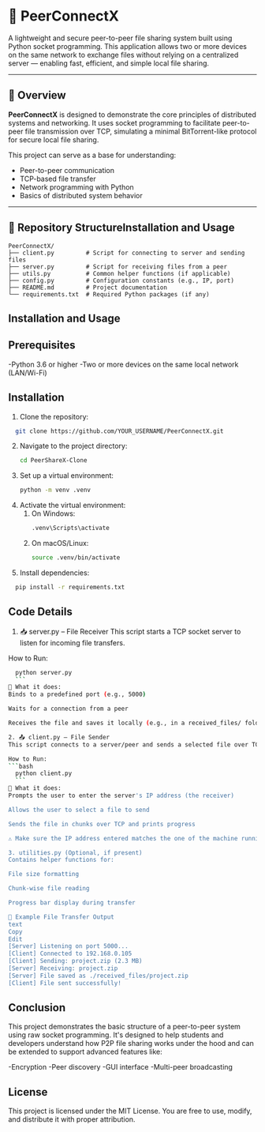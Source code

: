 # 🔗 PeerConnectX

A lightweight and secure peer-to-peer file sharing system built using Python socket programming. This application allows two or more devices on the same network to exchange files without relying on a centralized server — enabling fast, efficient, and simple local file sharing.

---

## 📌 Overview

**PeerConnectX** is designed to demonstrate the core principles of distributed systems and networking. It uses socket programming to facilitate peer-to-peer file transmission over TCP, simulating a minimal BitTorrent-like protocol for secure local file sharing.

This project can serve as a base for understanding:
- Peer-to-peer communication
- TCP-based file transfer
- Network programming with Python
- Basics of distributed system behavior

---

## 📂 Repository StructureInstallation and Usage

```text
PeerConnectX/
├── client.py         # Script for connecting to server and sending files
├── server.py         # Script for receiving files from a peer
├── utils.py          # Common helper functions (if applicable)
├── config.py         # Configuration constants (e.g., IP, port)
├── README.md         # Project documentation
└── requirements.txt  # Required Python packages (if any)
```

## Installation and Usage

## Prerequisites
-Python 3.6 or higher
-Two or more devices on the same local network (LAN/Wi-Fi)

## Installation
1. Clone the repository:
```bash
  git clone https://github.com/YOUR_USERNAME/PeerConnectX.git
  ```
2. Navigate to the project directory:
   ```bash
   cd PeerShareX-Clone
   ```
3. Set up a virtual environment:
   ```bash
   python -m venv .venv
   ```
4. Activate the virtual environment:
    1. On Windows:
        ```bash
        .venv\Scripts\activate
        ```
    2. On macOS/Linux:
        ```bash
        source .venv/bin/activate
        ```
5. Install dependencies:
```bash
  pip install -r requirements.txt
  ```

## Code Details
1. 📥 server.py – File Receiver
  This script starts a TCP socket server to listen for incoming file transfers.

  How to Run:
  ```bash
    python server.py
    ```
  🔹 What it does:
  Binds to a predefined port (e.g., 5000)
  
  Waits for a connection from a peer
  
  Receives the file and saves it locally (e.g., in a received_files/ folder)

2. 📤 client.py – File Sender
  This script connects to a server/peer and sends a selected file over TCP.
  
  How to Run:
  ```bash
    python client.py
    ```
  🔹 What it does:
  Prompts the user to enter the server's IP address (the receiver)
  
  Allows the user to select a file to send
  
  Sends the file in chunks over TCP and prints progress
  
  ⚠ Make sure the IP address entered matches the one of the machine running server.py.

3. utilities.py (Optional, if present)
  Contains helper functions for:
  
  File size formatting
  
  Chunk-wise file reading
  
  Progress bar display during transfer
  
  📁 Example File Transfer Output
  text
  Copy
  Edit
  [Server] Listening on port 5000...
  [Client] Connected to 192.168.0.105
  [Client] Sending: project.zip (2.3 MB)
  [Server] Receiving: project.zip
  [Server] File saved as ./received_files/project.zip
  [Client] File sent successfully!
```

## Conclusion
  This project demonstrates the basic structure of a peer-to-peer system using raw socket programming. It's designed to help students and developers understand how P2P file sharing works under the hood and can be extended to support advanced features like:
  
  -Encryption
  -Peer discovery
  -GUI interface
  -Multi-peer broadcasting

## License
  This project is licensed under the MIT License.
  You are free to use, modify, and distribute it with proper attribution.

